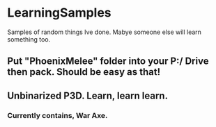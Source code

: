# LearningSamples
Samples of random things Ive done. Mabye someone else will learn something too.

## Put "PhoenixMelee" folder into your P:/ Drive then pack. Should be easy as that!
## Unbinarized P3D. Learn, learn learn.

### Currently contains, War Axe.
